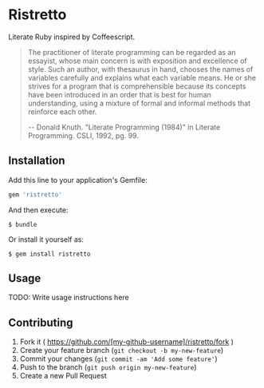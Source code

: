 # Ristretto

Literate Ruby inspired by Coffeescript.

> The practitioner of literate programming can be regarded as an essayist, whose main concern is with exposition and excellence of style. Such an author, with thesaurus in hand, chooses the names of variables carefully and explains what each variable means. He or she strives for a program that is comprehensible because its concepts have been introduced in an order that is best for human understanding, using a mixture of formal and informal methods that reinforce each other.
>
> --  Donald Knuth. "Literate Programming (1984)" in Literate Programming. CSLI, 1992, pg. 99.


## Installation

Add this line to your application's Gemfile:

```ruby
gem 'ristretto'
```

And then execute:

    $ bundle

Or install it yourself as:

    $ gem install ristretto

## Usage

TODO: Write usage instructions here

## Contributing

1. Fork it ( https://github.com/[my-github-username]/ristretto/fork )
2. Create your feature branch (`git checkout -b my-new-feature`)
3. Commit your changes (`git commit -am 'Add some feature'`)
4. Push to the branch (`git push origin my-new-feature`)
5. Create a new Pull Request
